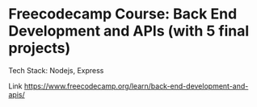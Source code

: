 # Freecodecamp Course: Back End Development and APIs (with 5 final projects)

Tech Stack: Nodejs, Express

Link https://www.freecodecamp.org/learn/back-end-development-and-apis/

